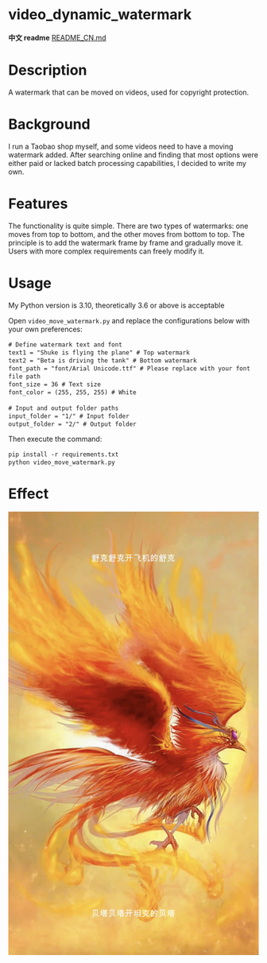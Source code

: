 #  video_dynamic_watermark

**中文 readme** [README_CN.md](README_CN.md)

# Description
A watermark that can be moved on videos, used for copyright protection.

# Background
I run a Taobao shop myself, and some videos need to have a moving watermark added. After searching online and finding that most options were either paid or lacked batch processing capabilities, I decided to write my own.

# Features
The functionality is quite simple. There are two types of watermarks: one moves from top to bottom, and the other moves from bottom to top. The principle is to add the watermark frame by frame and gradually move it. Users with more complex requirements can freely modify it.

# Usage
My Python version is 3.10, theoretically 3.6 or above is acceptable

Open `video_move_watermark.py` and replace the configurations below with your own preferences:

```
# Define watermark text and font
text1 = "Shuke is flying the plane" # Top watermark
text2 = "Beta is driving the tank" # Bottom watermark
font_path = "font/Arial Unicode.ttf" # Please replace with your font file path
font_size = 36 # Text size
font_color = (255, 255, 255) # White

# Input and output folder paths
input_folder = "1/" # Input folder
output_folder = "2/" # Output folder
```

Then execute the command:

```
pip install -r requirements.txt 
python video_move_watermark.py
```

# Effect

![demo](demo.png)
